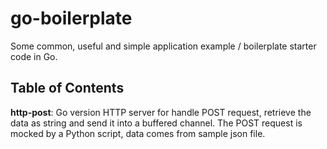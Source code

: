 # go-boilerplate

Some common, useful and simple application example / boilerplate starter code in Go.

## Table of Contents

**http-post**: Go version HTTP server for handle POST request, retrieve the data as string and send it into a buffered channel. The POST request is mocked by a Python script, data comes from sample json file.